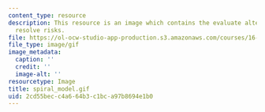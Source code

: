 ```yaml
---
content_type: resource
description: This resource is an image which contains the evaluate alternatives identify
  resolve risks.
file: https://ol-ocw-studio-app-production.s3.amazonaws.com/courses/16-355j-software-engineering-concepts-fall-2005/2cd55becc4a664b3c1bca97b8694e1b0_spiral_model.gif
file_type: image/gif
image_metadata:
  caption: ''
  credit: ''
  image-alt: ''
resourcetype: Image
title: spiral_model.gif
uid: 2cd55bec-c4a6-64b3-c1bc-a97b8694e1b0
---
```

